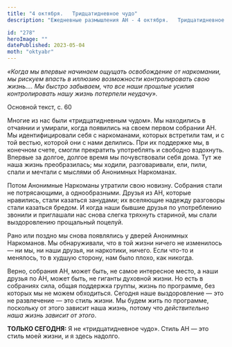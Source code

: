 ```yaml
---
title: "4 октября.   Тридцатидневное чудо"
description: "Ежедневные размышления АН - 4 октября.   Тридцатидневное чудо"

id: "278"
heroImage: ""
datePublished: 2023-05-04
moth: "oktyabr"
---
```


_«Когда мы впервые начинаем ощущать освобождение от наркомании, мы рискуем
впасть в иллюзию возможности контролировать свою жизнь…. Мы быстро забываем,
что все наши прошлые усилия контролировать нашу жизнь потерпели неудачу»._

Основной текст, с. 60

Многие из нас были «тридцатидневным чудом». Мы находились в отчаянии и
умирали, когда появились на своем первом собрании АН. Мы идентифицировали себя
с наркоманами, которых встретили там, и с той вестью, которой они с нами
делились. При их поддержке мы, в конечном счете, смогли прекратить употреблять
и свободно вздохнуть. Впервые за долгое, долгое время мы почувствовали себя
дома. Тут же наша жизнь преобразилась; мы ходили, разговаривали, ели, пили,
спали и мечтали с мыслями об Анонимных Наркоманах.

Потом Анонимные Наркоманы утратили свою новизну. Собрания стали не
потрясающими, а однообразными. Друзья из АН, которые нравились, стали казаться
занудами; их вселяющие надежду разговоры стали казаться бредом. И когда наши
бывшие друзья по употреблению звонили и приглашали нас снова слегка тряхнуть
стариной, мы слали выздоровлению прощальный поцелуй.

Рано или поздно мы снова появлялись у дверей Анонимных Наркоманов. Мы
обнаруживали, что в той жизни ничего не изменилось — ни мы, ни наши друзья, ни
наркотики, ничего. Если что-то и менялось, то в худшую сторону, нам было
плохо, как никогда.

Верно, собрания АН, может быть, не самое интересное место, а наши друзья по
АН, может быть, не гиганты духовной жизни. Но есть в собраниях сила, общая
поддержка группы, жизнь по программе, без которых мы не можем обходиться.
Сегодня наше выздоровление — это не развлечение — это стиль жизни. Мы будем
жить по программе, поскольку от этого зависит наша жизнь, потому что
_действительно наша жизнь зависит от этого_.

**ТОЛЬКО СЕГОДНЯ:** Я не «тридцатидневное чудо». Стиль АН — это стиль моей
жизни, и я здесь надолго.
